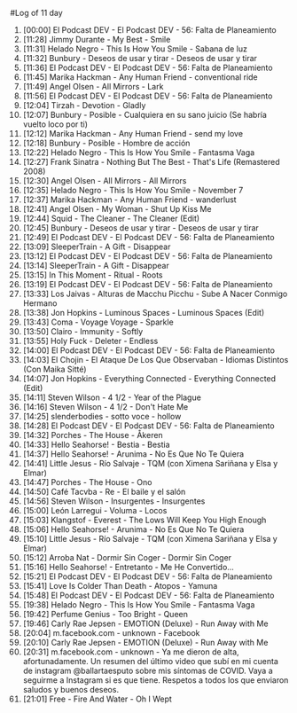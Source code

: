 #Log of 11 day

1. [00:00] El Podcast DEV - El Podcast DEV - 56: Falta de Planeamiento
1. [11:28] Jimmy Durante - My Best - Smile
1. [11:31] Helado Negro - This Is How You Smile - Sabana de luz
1. [11:32] Bunbury - Deseos de usar y tirar - Deseos de usar y tirar
1. [11:36] El Podcast DEV - El Podcast DEV - 56: Falta de Planeamiento
1. [11:45] Marika Hackman - Any Human Friend - conventional ride
1. [11:49] Angel Olsen - All Mirrors - Lark
1. [11:56] El Podcast DEV - El Podcast DEV - 56: Falta de Planeamiento
1. [12:04] Tirzah - Devotion - Gladly
1. [12:07] Bunbury - Posible - Cualquiera en su sano juicio (Se habría vuelto loco por ti)
1. [12:12] Marika Hackman - Any Human Friend - send my love
1. [12:18] Bunbury - Posible - Hombre de acción
1. [12:22] Helado Negro - This Is How You Smile - Fantasma Vaga
1. [12:27] Frank Sinatra - Nothing But The Best - That's Life (Remastered 2008)
1. [12:30] Angel Olsen - All Mirrors - All Mirrors
1. [12:35] Helado Negro - This Is How You Smile - November 7
1. [12:37] Marika Hackman - Any Human Friend - wanderlust
1. [12:41] Angel Olsen - My Woman - Shut Up Kiss Me
1. [12:44] Squid - The Cleaner - The Cleaner (Edit)
1. [12:45] Bunbury - Deseos de usar y tirar - Deseos de usar y tirar
1. [12:49] El Podcast DEV - El Podcast DEV - 56: Falta de Planeamiento
1. [13:09] SleeperTrain - A Gift - Disappear
1. [13:12] El Podcast DEV - El Podcast DEV - 56: Falta de Planeamiento
1. [13:14] SleeperTrain - A Gift - Disappear
1. [13:15] In This Moment - Ritual - Roots
1. [13:19] El Podcast DEV - El Podcast DEV - 56: Falta de Planeamiento
1. [13:33] Los Jaivas - Alturas de Macchu Picchu - Sube A Nacer Conmigo Hermano
1. [13:38] Jon Hopkins - Luminous Spaces - Luminous Spaces (Edit)
1. [13:43] Coma - Voyage Voyage - Sparkle
1. [13:50] Clairo - Immunity - Softly
1. [13:55] Holy Fuck - Deleter - Endless
1. [14:00] El Podcast DEV - El Podcast DEV - 56: Falta de Planeamiento
1. [14:03] El Chojin - El Ataque De Los Que Observaban - Idiomas Distintos (Con Maika Sitté)
1. [14:07] Jon Hopkins - Everything Connected - Everything Connected (Edit)
1. [14:11] Steven Wilson - 4 1/2 - Year of the Plague
1. [14:16] Steven Wilson - 4 1/2 - Don't Hate Me
1. [14:25] slenderbodies - sotto voce - hollow
1. [14:28] El Podcast DEV - El Podcast DEV - 56: Falta de Planeamiento
1. [14:32] Porches - The House - Åkeren
1. [14:33] Hello Seahorse! - Bestia - Bestia
1. [14:37] Hello Seahorse! - Arunima - No Es Que No Te Quiera
1. [14:41] Little Jesus - Río Salvaje - TQM (con Ximena Sariñana y Elsa y Elmar)
1. [14:47] Porches - The House - Ono
1. [14:50] Café Tacvba - Re - El baile y el salón
1. [14:56] Steven Wilson - Insurgentes - Insurgentes
1. [15:00] León Larregui - Voluma - Locos
1. [15:03] Klangstof - Everest - The Lows Will Keep You High Enough
1. [15:06] Hello Seahorse! - Arunima - No Es Que No Te Quiera
1. [15:10] Little Jesus - Río Salvaje - TQM (con Ximena Sariñana y Elsa y Elmar)
1. [15:12] Arroba Nat - Dormir Sin Coger - Dormir Sin Coger
1. [15:16] Hello Seahorse! - Entretanto - Me He Convertido...
1. [15:21] El Podcast DEV - El Podcast DEV - 56: Falta de Planeamiento
1. [15:41] Love Is Colder Than Death - Atopos - Yamuna
1. [15:48] El Podcast DEV - El Podcast DEV - 56: Falta de Planeamiento
1. [19:38] Helado Negro - This Is How You Smile - Fantasma Vaga
1. [19:42] Perfume Genius - Too Bright - Queen
1. [19:46] Carly Rae Jepsen - EMOTION (Deluxe) - Run Away with Me
1. [20:04] m.facebook.com - unknown - Facebook
1. [20:10] Carly Rae Jepsen - EMOTION (Deluxe) - Run Away with Me
1. [20:31] m.facebook.com - unknown - Ya me dieron de alta, afortunadamente. Un resumen del último video que subí en mi cuenta de instagram @ballartaesputo sobre mis síntomas de COVID. Vaya a seguirme a Instagram si es que tiene. Respetos a todos los que enviaron saludos y buenos deseos.
1. [21:01] Free - Fire And Water - Oh I Wept
